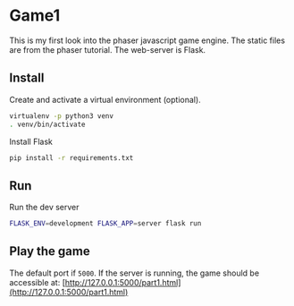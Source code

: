 # Game1

This is my first look into the phaser javascript game engine. The static files are from the phaser tutorial. The web-server is Flask. 

## Install

Create and activate a virtual environment (optional).

```bash
virtualenv -p python3 venv
. venv/bin/activate
```

Install Flask

```bash
pip install -r requirements.txt
```

## Run

Run the dev server

```bash
FLASK_ENV=development FLASK_APP=server flask run
```

## Play the game

The default port if `5000`. If the server is running, the game should be accessible at: [http://127.0.0.1:5000/part1.html](http://127.0.0.1:5000/part1.html)
